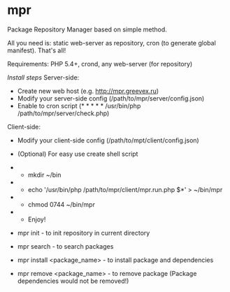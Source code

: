 mpr
===

Package Repository Manager based on simple method.

All you need is: static web-server as repository, cron (to generate global manifest). That's all!

Requirements: PHP 5.4+, crond, any web-server (for repository)

*Install steps*
Server-side:
* Create new web host (e.g. http://mpr.greevex.ru)
* Modify your server-side config (/path/to/mpr/server/config.json)
* Enable to cron script (* * * * * /usr/bin/php /path/to/mpr/server/check.php)

Client-side:
* Modify your client-side config (/path/to/mpt/client/config.json)
* (Optional) For easy use create shell script
* * mkdir ~/bin
* * echo '/usr/bin/php /path/to/mpr/client/mpr.run.php $*' > ~/bin/mpr
* * chmod 0744 ~/bin/mpr
* * Enjoy!

* mpr init - to init repository in current directory
* mpr search <query> - to search packages
* mpr install <package_name> - to install package and dependencies
* mpr remove <package_name> - to remove package (Package dependencies would not be removed!)